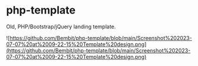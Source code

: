 # php-template

Old, PHP/Bootstrap/jQuery landing template.

![https://github.com/Bembit/php-template/blob/main/Screenshot%202023-07-07%20at%2009-22-15%20Template%20design.png](https://github.com/Bembit/php-template/blob/main/Screenshot%202023-07-07%20at%2009-22-15%20Template%20design.png)
